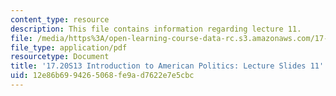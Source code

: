 ```yaml
---
content_type: resource
description: This file contains information regarding lecture 11.
file: /media/https%3A/open-learning-course-data-rc.s3.amazonaws.com/17-20-introduction-to-american-politics-spring-2013/12e86b6994265068fe9ad7622e7e5cbc_MIT17_20S13_Lecture11.pdf
file_type: application/pdf
resourcetype: Document
title: '17.20S13 Introduction to American Politics: Lecture Slides 11'
uid: 12e86b69-9426-5068-fe9a-d7622e7e5cbc
---
```

